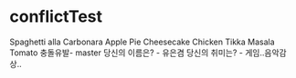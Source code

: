 # conflictTest

<!-- 
TODO : 다음의 설명을 잘 따라와주세요!
1. clone 받은 후, 해당 폴더에 진입 시, `{{폴더명}} git : (main)` 가 붙어있나요? 
    -> N -> 1 - (1)로 이동
    -> Y -> 2로 이동

    1-(1). 현재 레포지토리 루트 폴더인지 확인해주세요!
2. git branch를 생성해주세요! ("git branch {{생성할 브랜치명}}") => 절대 never ever main 브랜치에서 파일을 변경하지 마세요!!
3. 리드미를 자유롭게 바꿔주세요. 단, 주석은 제발 plz 유지해주세요!
4. add, commit, push 후 브라우저를 통해 저희의 repository로 이동하여 PR 작성 후, merge해주세요.
선착순 1명만 컨플릭트가 나지 않고,,, 온전히 글을 올릴 수 있을 것입니다..
 -->

Spaghetti alla Carbonara
Apple Pie
Cheesecake
Chicken Tikka Masala
Tomato
충돌유발- master
당신의 이름은? -  유은겸 <!-- 이곳에 다른 사람의 이름을 지우고 작성해주세요 -->
당신의 취미는? -  게임..음악감상.. <!-- 이곳에 다른 정보 지우고 작성해주세요 -->
